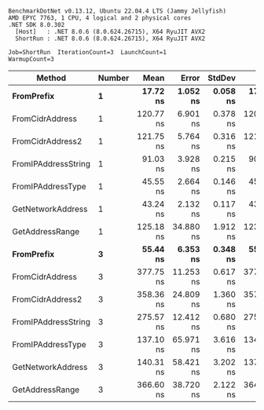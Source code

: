```

BenchmarkDotNet v0.13.12, Ubuntu 22.04.4 LTS (Jammy Jellyfish)
AMD EPYC 7763, 1 CPU, 4 logical and 2 physical cores
.NET SDK 8.0.302
  [Host]   : .NET 8.0.6 (8.0.624.26715), X64 RyuJIT AVX2
  ShortRun : .NET 8.0.6 (8.0.624.26715), X64 RyuJIT AVX2

Job=ShortRun  IterationCount=3  LaunchCount=1  
WarmupCount=3  

```
| Method              | Number | Mean      | Error     | StdDev   | Min       | Max       | Gen0   | Allocated |
|-------------------- |------- |----------:|----------:|---------:|----------:|----------:|-------:|----------:|
| **FromPrefix**          | **1**      |  **17.72 ns** |  **1.052 ns** | **0.058 ns** |  **17.65 ns** |  **17.76 ns** | **0.0007** |      **56 B** |
| FromCidrAddress     | 1      | 120.77 ns |  6.901 ns | 0.378 ns | 120.50 ns | 121.21 ns | 0.0012 |     112 B |
| FromCidrAddress2    | 1      | 121.75 ns |  5.764 ns | 0.316 ns | 121.54 ns | 122.12 ns | 0.0012 |     112 B |
| FromIPAddressString | 1      |  91.03 ns |  3.928 ns | 0.215 ns |  90.86 ns |  91.27 ns | 0.0006 |      56 B |
| FromIPAddressType   | 1      |  45.55 ns |  2.664 ns | 0.146 ns |  45.44 ns |  45.71 ns | 0.0010 |      88 B |
| GetNetworkAddress   | 1      |  43.24 ns |  2.132 ns | 0.117 ns |  43.16 ns |  43.37 ns | 0.0007 |      56 B |
| GetAddressRange     | 1      | 125.18 ns | 34.880 ns | 1.912 ns | 123.90 ns | 127.38 ns | 0.0019 |     168 B |
| **FromPrefix**          | **3**      |  **55.44 ns** |  **6.353 ns** | **0.348 ns** |  **55.07 ns** |  **55.75 ns** | **0.0020** |     **168 B** |
| FromCidrAddress     | 3      | 377.75 ns | 11.253 ns | 0.617 ns | 377.37 ns | 378.46 ns | 0.0038 |     336 B |
| FromCidrAddress2    | 3      | 358.36 ns | 24.809 ns | 1.360 ns | 357.52 ns | 359.93 ns | 0.0038 |     336 B |
| FromIPAddressString | 3      | 275.57 ns | 12.412 ns | 0.680 ns | 275.15 ns | 276.35 ns | 0.0019 |     168 B |
| FromIPAddressType   | 3      | 137.10 ns | 65.971 ns | 3.616 ns | 134.83 ns | 141.27 ns | 0.0031 |     264 B |
| GetNetworkAddress   | 3      | 140.31 ns | 58.421 ns | 3.202 ns | 137.27 ns | 143.65 ns | 0.0019 |     168 B |
| GetAddressRange     | 3      | 366.60 ns | 38.720 ns | 2.122 ns | 364.17 ns | 368.11 ns | 0.0057 |     504 B |
